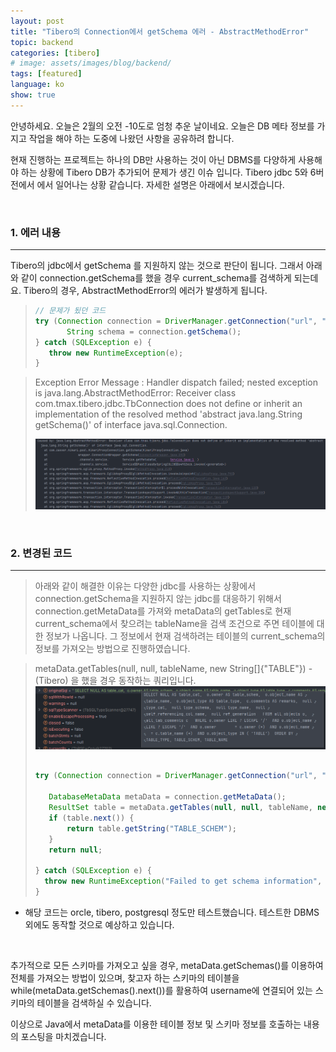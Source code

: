 ```yaml
---
layout: post
title: "Tibero의 Connection에서 getSchema 에러 - AbstractMethodError"
topic: backend
categories: [tibero]
# image: assets/images/blog/backend/
tags: [featured]
language: ko
show: true
---
```


안녕하세요. 오늘은 2월의 오전 -10도로 엄청 추운 날이네요. 
오늘은 DB 메타 정보를 가지고 작업을 해야 하는 도중에 나왔던 사항을 공유하려 합니다.   

현재 진행하는 프로젝트는 하나의 DB만 사용하는 것이 아닌 DBMS를 다양하게 사용해야 하는 상황에
Tibero DB가 추가되어 문제가 생긴 이슈 입니다. Tibero jdbc 5와 6버전에서 에서 일어나는 상황 같습니다.
자세한 설명은 아래에서 보시겠습니다.


<br>

### 1. 에러 내용   

---   

Tibero의 jdbc에서 getSchema 를 지원하지 않는 것으로 판단이 됩니다. 그래서 아래와 같이 connection.getSchema를 했을 경우
current_schema를 검색하게 되는데요. Tibero의 경우, AbstractMethodError의 에러가 발생하게 됩니다.   


>```java
> // 문제가 됬던 코드
>try (Connection connection = DriverManager.getConnection("url", "username", "password")) {
>        String schema = connection.getSchema();
>} catch (SQLException e) {
>    throw new RuntimeException(e);
>}
>
>```

>Exception Error Message : Handler dispatch failed; nested exception is java.lang.AbstractMethodError: Receiver class com.tmax.tibero.jdbc.TbConnection does not define or inherit an implementation of the resolved method 'abstract java.lang.String getSchema()' of interface java.sql.Connection.   
>
> ![tiberoerror](/assets/images/blog/backend/250204/tiberoError.png)   

<br>

### 2. 변경된 코드
---   

>아래와 같이 해결한 이유는 다양한 jdbc를 사용하는 상황에서 connection.getSchema을 지원하지 않는 jdbc를 대응하기 위해서 connection.getMetaData를 가져와
metaData의 getTables로 현재 current_schema에서 찾으려는 tableName을 검색 조건으로 주면 테이블에 대한 정보가 나옵니다.
그 정보에서 현재 검색하려는 테이블의 current_schema의 정보를 가져오는 방법으로 진행하였습니다.   

> metaData.getTables(null, null, tableName, new String[]{"TABLE"}) - (Tibero) 을 했을 경우 동작하는 쿼리입니다.   
>![debug](/assets/images/blog/backend/250204/debug.png)     
>
>```java
> 
>try (Connection connection = DriverManager.getConnection("url", "username", "password")) {
>    
>    DatabaseMetaData metaData = connection.getMetaData();
>    ResultSet table = metaData.getTables(null, null, tableName, new String[]{"TABLE"});
>    if (table.next()) {
>        return table.getString("TABLE_SCHEM");
>    }
>    return null;
>            
>} catch (SQLException e) {
>   throw new RuntimeException("Failed to get schema information", e);
>}
>
>```   
* 해당 코드는 orcle, tibero, postgresql 정도만 테스트했습니다. 테스트한 DBMS외에도 동작할 것으로 예상하고 있습니다.   
   
<br>

추가적으로 모든 스키마를 가져오고 싶을 경우, metaData.getSchemas()를 이용하여 전체를 가져오는 방법이 있으며,
찾고자 하는 스키마의 테이블을 while(metaData.getSchemas().next())를 활용하여 username에 연결되어 있는 스키마의
테이블을 검색하실 수 있습니다.   


이상으로 Java에서 metaData를 이용한 테이블 정보 및 스키마 정보를 호출하는 내용의 포스팅을 마치겠습니다.  